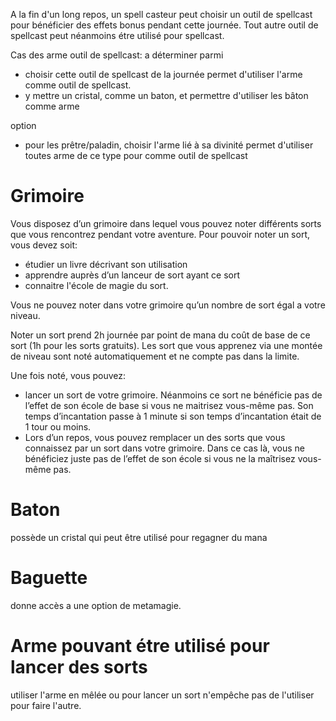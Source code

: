 A la fin d'un long repos, un spell casteur peut choisir un outil de spellcast pour bénéficier des effets bonus pendant cette journée. Tout autre outil de spellcast peut néanmoins étre utilisé pour spellcast.

Cas des arme outil de spellcast: a déterminer parmi
- choisir cette outil de spellcast de la journée permet d'utiliser l'arme comme outil de spellcast.
- y mettre un cristal, comme un baton, et permettre d'utiliser les bâton comme arme

option
- pour les prêtre/paladin, choisir l'arme lié à sa divinité permet d'utiliser toutes arme de ce type pour comme outil de spellcast

# Grimoire

Vous disposez d’un grimoire dans lequel vous pouvez noter différents sorts que vous rencontrez pendant votre aventure. Pour pouvoir noter un sort, vous devez soit:

- étudier un livre décrivant son utilisation
- apprendre auprès d’un lanceur de sort ayant ce sort
- connaitre l'école de magie du sort.

Vous ne pouvez noter dans votre grimoire qu’un nombre de sort égal a votre niveau.

Noter un sort prend 2h journée par point de mana du coût de base de ce sort (1h pour les sorts gratuits). Les sort que vous apprenez via une montée de niveau sont noté automatiquement et ne compte pas dans la limite.

Une fois noté, vous pouvez:

- lancer un sort de votre grimoire. Néanmoins ce sort ne bénéficie pas de l’effet de son école de base si vous ne maitrisez vous-même pas. Son temps d’incantation passe à 1 minute si son temps d’incantation était de 1 tour ou moins.
- Lors d’un repos, vous pouvez remplacer un des sorts que vous connaissez par un sort dans votre grimoire. Dans ce cas là, vous ne bénéficiez juste pas de l’effet de son école si vous ne la maîtrisez vous-même pas.

# Baton
possède un cristal qui peut être utilisé pour regagner du mana
# Baguette
donne accès a une option de metamagie.

# Arme pouvant étre utilisé pour lancer des sorts
utiliser l'arme en mêlée ou pour lancer un sort n'empêche pas de l'utiliser pour faire l'autre.